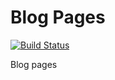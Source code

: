 Blog Pages
==========

[![Build Status](https://travis-ci.org/OnceMore2020/oncemore2020.github.io.svg?branch=deploy)](https://travis-ci.org/OnceMore2020/oncemore2020.github.io)


Blog pages
